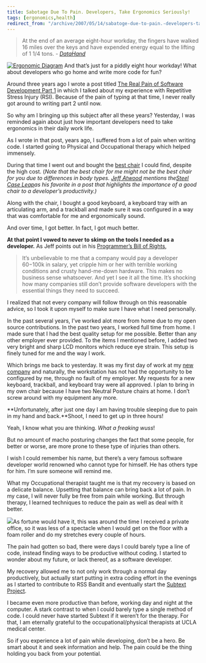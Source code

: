 ```yaml
---
title: Sabotage Due To Pain. Developers, Take Ergonomics Seriously!
tags: [ergonomics,health]
redirect_from: "/archive/2007/05/14/sabatoge-due-to-pain.-developers-take-ergonomics-seriously.aspx/"
---
```


> At the end of an average eight-hour workday, the fingers have walked
> 16 miles over the keys and have expended energy equal to the lifting
> of 1 1/4 tons. -
> *[DataHand](http://www.datahand.com/overview/dhsolution.htm "Datahand Overview")*

[![Ergonomic
Diagram](https://haacked.com/images/haacked_com/WindowsLiveWriter/TakeErgonomicsSeriously_27E9/ergonomics_thumb%5B2%5D.jpg)](https://haacked.com/images/haacked_com/WindowsLiveWriter/TakeErgonomicsSeriously_27E9/ergonomics%5B6%5D.jpg "ergonomic diagram")
And that’s just for a piddly eight hour workday! What about developers
who go home and write more code for fun?

Around three years ago I wrote a post titled [The Real Pain of Software
Development Part
1](https://haacked.com/archive/2004/06/10/The-Real-Pain-Of-Software-Development-1.aspx "The Real Pain of Software Development")
in which I talked about my experience with Repetitive Stress Injury
(RSI). Because of the pain of typing at that time, I never really got
around to writing part 2 until now.

So why am I bringing up this subject after all these years? Yesterday, I
was reminded again about just how important developers need to take
ergonomics in their daily work life.

As I wrote in that post, years ago, I suffered from a lot of pain when
writing code. I started going to Physical and Occupational therapy which
helped immensely.

During that time I went out and bought the [best
chair](http://www.igoergo.com/ "Best Chair") I could find, despite the
high cost. (*Note that the best chair for me might not be the best chair
for you due to differences in body types. [Jeff
Atwood](http://codinghorror.com/ "Jeff’s Blog") mentions the*[*Steel
Case
Leap*](http://www.igoergo.com/ "A developer’s second most important asset")*as
his favorite in a post that highlights the importance of a good chair to
a developer’s productivity.)*

Along with the chair, I bought a good keyboard, a keyboard tray with an
articulating arm, and a trackball and made sure it was configured in a
way that was comfortable for me and ergonomically sound.

And over time, I got better. In fact, I got much better.

**At that point I vowed to never to skimp on the tools I needed as a
developer.** As Jeff points out in his [Programmer’s Bill of
Rights](http://www.codinghorror.com/blog/archives/000666.html "The Programmer’s Bill of Rights"),

> It’s unbelievable to me that a company would pay a developer
> $60-$100k in salary, yet cripple him or her with terrible working
> conditions and crusty hand-me-down hardware. This makes no business
> sense whatsoever. And yet I see it all the time. It’s shocking how
> many companies still don’t provide software developers with the
> essential things they need to succeed.

I realized that not every company will follow through on this reasonable
advice, so I took it upon myself to make sure I have what I need
personally.

In the past several years, I’ve worked alot more from home due to my
open source contributions. In the past two years, I worked full time
from home. I made sure that I had the best quality setup for me
possible. Better than any other employer ever provided. To the items I
mentioned before, I added two very bright and sharp LCD monitors which
reduce eye strain. This setup is finely tuned for me and the way I work.

Which brings me back to yesterday. It was my first day of work at my
[new company](http://koders.com/ "Koders") and naturally, the
workstation has not had the opportunity to be configured by me, through
no fault of my employer. My requests for a new keyboard, trackball, and
keyboard tray were all approved. I plan to bring in my own chair because
I have two Neutral Posture chairs at home. I don’t screw around with my
equipment any more.

**Unfortunately, after just one day I am having trouble sleeping due to
pain in my hand and back.**Shoot, I need to get up in three hours!

Yeah, I know what you are thinking. *What a freaking wuss*!

But no amount of macho posturing changes the fact that some people, for
better or worse, are more prone to these type of injuries than others.

I wish I could remember his name, but there’s a very famous software
developer world renowned who cannot type for himself. He has others type
for him. I’m sure someone will remind me.

What my Occupational therapist taught me is that my recovery is based on
a delicate balance. Upsetting that balance can bring back a lot of pain.
In my case, I will never fully be free from pain while working. But
through therapy, I learned techniques to reduce the pain as well as deal
with it better.

[![](https://haacked.com/images/haacked_com/WindowsLiveWriter/TakeErgonomicsSeriously_27E9/FOAMrollerFullRound_thumb%5B1%5D.jpg)](https://haacked.com/images/haacked_com/WindowsLiveWriter/TakeErgonomicsSeriously_27E9/FOAMrollerFullRound%5B3%5D.jpg)As
fortune would have it, this was around the time I received a private
office, so it was less of a spectacle when I would get on the floor with
a foam roller and do my stretches every couple of hours.

The pain had gotten so bad, there were days I could barely type a line
of code, instead finding ways to be productive without coding. I started
to wonder about my future, or lack thereof, as a software developer.

My recovery allowed me to not only work through a normal day
productively, but actually start putting in extra coding effort in the
evenings as I started to contribute to RSS Bandit and eventually start
the [Subtext
Project](http://subtextproject.com/ "Subtext Project Website").

I became even more productive than before, working day and night at the
computer. A stark contrast to when I could barely type a single method
of code. I could never have started Subtext if it weren’t for the
therapy. For that, I am eternally grateful to the occupational/physical
therapists at UCLA medical center.

So if you experience a lot of pain while developing, don’t be a hero. Be
smart about it and seek information and help. The pain could be the
thing holding you back from your potential.

